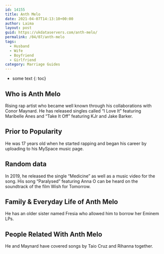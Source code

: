 ```yaml
---
id: 14155
title: Anth Melo
date: 2021-04-07T14:13:10+00:00
author: Laima
layout: post
guid: https://ukdataservers.com/anth-melo/
permalink: /04/07/anth-melo
tags:
  - Husband
  - Wife
  - Boyfriend
  - Girlfriend
category: Marriage Guides
---
```


* some text
{: toc}


## Who is Anth Melo
                  
                  
                  
Rising rap artist who became well known through his collaborations with Conor Maynard. He has released singles called &#8220;I Love It&#8221; featuring Maribelle Anes and &#8220;Take It Off&#8221; featuring KJr and Jake Barker.
                  
              
            
              
            
                
                
                
## Prior to Popularity
                  
                  
                  
He was 17 years old when he started rapping and began his career by uploading to his MySpace music page.
                  
              
            
              
            
                
                
                
## Random data
                  
                  
                  
In 2019, he released the single &#8220;Medicine&#8221; as well as a music video for the song. His song &#8220;Paralysed&#8221; featuring Anna O can be heard on the soundtrack of the film Wish for Tomorrow.
                  
              
            
              
            
                
                
                
## Family & Everyday Life of Anth Melo
                  
                  
                  
He has an older sister named Fresia who allowed him to borrow her Eminem LPs.
                  
              
            
              
            
                
                
                
## People Related With Anth Melo
                  
                  
                  
He and Maynard have covered songs by Taio Cruz and Rihanna together.
                  
              
            
              
            
                
              
            
              
              
            
            
              
            
          
          
          